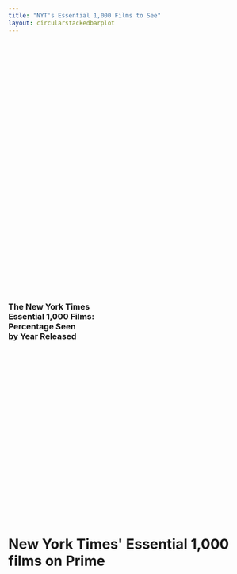 ```yaml
---
title: "NYT's Essential 1,000 Films to See"
layout: circularstackedbarplot
---
```


<div class="container-fluid" style="height:960px;">
  <svg width="960" height="960" class="center"></svg>
  <div id="tooltip" class="center"><h3>The New York Times<br/>Essential 1,000 Films:<br/>Percentage Seen<br/>by Year Released</h3></div>
  <script>
  var svg = d3.select("svg"),
      width = +svg.attr("width"),
      height = +svg.attr("height"),
      innerRadius = 130,
      outerRadius = Math.min(width, height) / 2,
      g = svg.append("g").attr("transform", "translate(" + width / 2 + "," + height / 2 + ")");

  var x = d3.scaleBand()
      .range([0, 2 * Math.PI])
      .align(0);

  var y = d3.scaleRadial()
      .range([innerRadius, outerRadius]);

  var z = d3.scaleOrdinal()
      .range(["#B2BBD6", "#2E3957", "#7b6888", "#6b486b", "#a05d56", "#d0743c", "#ff8c00"]);

  var tooltip = d3.select('#tooltip');

  d3.csv("https://jacobmgreer.github.io/IMDB-Tracker/NYT1000/NYT1000Summary.csv", function(d, i, columns) {
    for (i = 1, t = 0; i < columns.length; ++i) t += d[columns[i]] = +d[columns[i]];
    d.total = t;
    return d;
  }, function(error, data) {
    if (error) throw error;

    x.domain(data.map(function(d) { return d.ItemYear; }));
    y.domain([0, d3.max(data, function(d) { return d.total; })]);
    z.domain(data.columns.slice(1));

    g.append("g")
      .selectAll("g")
      .data(d3.stack().keys(data.columns.slice(1))(data))
      .enter().append("g")
        .attr("fill", function(d) { return z(d.key); })
      .selectAll("path")
      .data(function(d) { return d; })
      .enter().append("path")
        .attr("d", d3.arc()
            .innerRadius(function(d) { return y(d[0]); })
            .outerRadius(function(d) { return y(d[1]); })
            .startAngle(function(d) { return x(d.data.ItemYear); })
            .endAngle(function(d) { return x(d.data.ItemYear) + x.bandwidth(); })
            .padAngle(0.01)
            .padRadius(innerRadius))
      .on('mouseover', function(d) {
        tooltip
          .style('display', 'block')
          .html('<h1> ' + d.data.ItemYear + '</h1>');
      })
     .on('mouseout', function(d) {tooltip.html('<h3>The New York Times<br/>Essential 1,000 Films:<br/>Percentage Seen<br/>by Year Released</h3>');});
  });
  </script>
</div>

<div class="container-fluid">
  <script type="text/javascript"charset="utf-8">
  var tabulate = function (data,columns) {
    var table = d3.select('.table-prime')
                  .append('table')
                  .classed('table', true)
                  .classed('table-striped', true)
    var thead = table.append('thead')
    var tbody = table.append('tbody')

    thead.append('tr')
      .selectAll('th')
        .data(columns)
        .enter()
      .append('th')
        .attr('scope', 'col')
        .text(function (d) { return d })

    var rows = tbody.selectAll('tr')
        .data(data)
        .enter()
      .append('tr')

    var cells = rows.selectAll('td')
        .data(function(row) {
          return columns.map(function (column) {
            return { column: column, value: row[column] }
          })
        })
        .enter()
      .append('td')
        .text(function (d) { return d.value })

    return table;
  }

  d3.csv('https://jacobmgreer.github.io/IMDB-Tracker/NYT1000/NYT1000Data.csv',function (data) {
    var columns = ['ItemTitle','IMDBid','ItemYear','ItemRuntime','Seen']
    var data = data.filter(element => element.Prime === "Y")
    // var data = data.filter(element => element.Seen === "No")
    tabulate(data,columns)
  })
  </script>
  <h1 class="display-3">New York Times' Essential 1,000 films on Prime</h1>
  <div class="table-prime"></div>
  <br clear="all"/><br/>
</div>
